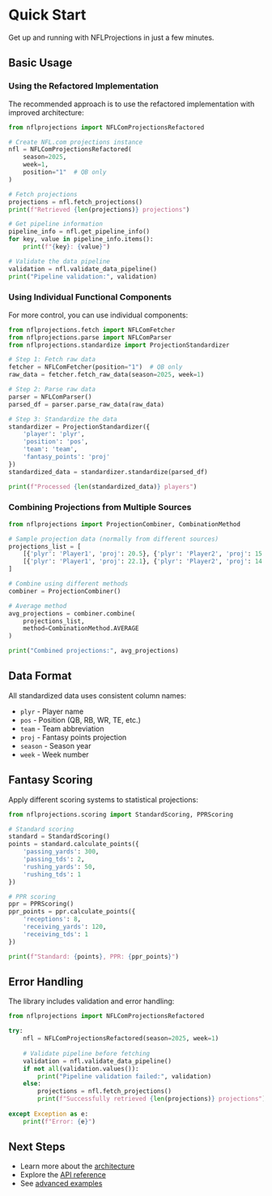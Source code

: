 # Quick Start

Get up and running with NFLProjections in just a few minutes.

## Basic Usage

### Using the Refactored Implementation

The recommended approach is to use the refactored implementation with improved architecture:

```python
from nflprojections import NFLComProjectionsRefactored

# Create NFL.com projections instance
nfl = NFLComProjectionsRefactored(
    season=2025, 
    week=1,
    position="1"  # QB only
)

# Fetch projections
projections = nfl.fetch_projections()
print(f"Retrieved {len(projections)} projections")

# Get pipeline information
pipeline_info = nfl.get_pipeline_info()
for key, value in pipeline_info.items():
    print(f"{key}: {value}")

# Validate the data pipeline
validation = nfl.validate_data_pipeline()
print("Pipeline validation:", validation)
```

### Using Individual Functional Components

For more control, you can use individual components:

```python
from nflprojections.fetch import NFLComFetcher
from nflprojections.parse import NFLComParser
from nflprojections.standardize import ProjectionStandardizer

# Step 1: Fetch raw data
fetcher = NFLComFetcher(position="1")  # QB only
raw_data = fetcher.fetch_raw_data(season=2025, week=1)

# Step 2: Parse raw data
parser = NFLComParser()
parsed_df = parser.parse_raw_data(raw_data)

# Step 3: Standardize the data
standardizer = ProjectionStandardizer({
    'player': 'plyr',
    'position': 'pos',
    'team': 'team',
    'fantasy_points': 'proj'
})
standardized_data = standardizer.standardize(parsed_df)

print(f"Processed {len(standardized_data)} players")
```

### Combining Projections from Multiple Sources

```python
from nflprojections import ProjectionCombiner, CombinationMethod

# Sample projection data (normally from different sources)
projections_list = [
    [{'plyr': 'Player1', 'proj': 20.5}, {'plyr': 'Player2', 'proj': 15.3}],
    [{'plyr': 'Player1', 'proj': 22.1}, {'plyr': 'Player2', 'proj': 14.8}]
]

# Combine using different methods
combiner = ProjectionCombiner()

# Average method
avg_projections = combiner.combine(
    projections_list, 
    method=CombinationMethod.AVERAGE
)

print("Combined projections:", avg_projections)
```

## Data Format

All standardized data uses consistent column names:

- `plyr` - Player name
- `pos` - Position (QB, RB, WR, TE, etc.)
- `team` - Team abbreviation
- `proj` - Fantasy points projection
- `season` - Season year
- `week` - Week number

## Fantasy Scoring

Apply different scoring systems to statistical projections:

```python
from nflprojections.scoring import StandardScoring, PPRScoring

# Standard scoring
standard = StandardScoring()
points = standard.calculate_points({
    'passing_yards': 300,
    'passing_tds': 2,
    'rushing_yards': 50,
    'rushing_tds': 1
})

# PPR scoring
ppr = PPRScoring()
ppr_points = ppr.calculate_points({
    'receptions': 8,
    'receiving_yards': 120,
    'receiving_tds': 1
})

print(f"Standard: {points}, PPR: {ppr_points}")
```

## Error Handling

The library includes validation and error handling:

```python
from nflprojections import NFLComProjectionsRefactored

try:
    nfl = NFLComProjectionsRefactored(season=2025, week=1)
    
    # Validate pipeline before fetching
    validation = nfl.validate_data_pipeline()
    if not all(validation.values()):
        print("Pipeline validation failed:", validation)
    else:
        projections = nfl.fetch_projections()
        print(f"Successfully retrieved {len(projections)} projections")
        
except Exception as e:
    print(f"Error: {e}")
```

## Next Steps

- Learn more about the [architecture](architecture/overview.md)
- Explore the [API reference](api/sources.md)
- See [advanced examples](examples/advanced.md)